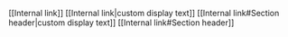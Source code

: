 [[Internal link]]
[[Internal link|custom display text]]
[[Internal link#Section header|custom display text]]
[[Internal link#Section header]]
